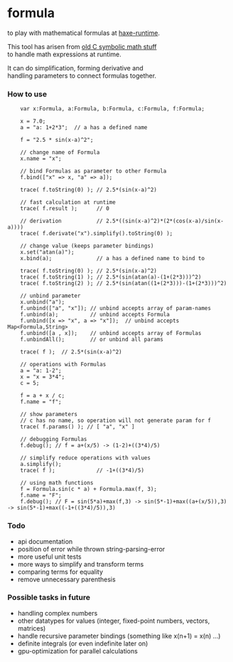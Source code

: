 # formula
to play with mathematical formulas at [haxe-runtime](https://haxe.org).  

This tool has arisen from [old C symbolic math stuff](https://github.com/maitag/lyapunov-c)  
to handle math expressions at runtime.  

It can do simplification, forming derivative and  
handling parameters to connect formulas together.  


### How to use
```
	var x:Formula, a:Formula, b:Formula, c:Formula, f:Formula;

	x = 7.0;
	a = "a: 1+2*3";  // a has a defined name
	
	f = "2.5 * sin(x-a)^2";

	// change name of Formula
	x.name = "x";

	// bind Formulas as parameter to other Formula
	f.bind(["x" => x, "a" => a]);
	
	trace( f.toString(0) );	// 2.5*(sin(x-a)^2)
	
	// fast calculation at runtime
	trace( f.result );      // 0
	
	// derivation           // 2.5*((sin(x-a)^2)*(2*(cos(x-a)/sin(x-a))))
	trace( f.derivate("x").simplify().toString(0) );
	
	// change value (keeps parameter bindings)
	x.set("atan(a)");
	x.bind(a);              // a has a defined name to bind to

	trace( f.toString(0) ); // 2.5*(sin(x-a)^2)
	trace( f.toString(1) ); // 2.5*(sin(atan(a)-(1+(2*3)))^2)
	trace( f.toString(2) ); // 2.5*(sin(atan((1+(2*3)))-(1+(2*3)))^2)
	
	// unbind parameter
	x.unbind("a");
	f.unbind(["a", "x"]); // unbind accepts array of param-names
	f.unbind(a);          // unbind accepts Formula
	f.unbind([x => "x", a => "x"]);  // unbind accepts Map<Formula,String>
	f.unbind([a , x]);    // unbind accepts array of Formulas
	f.unbindAll();        // or unbind all params
	
	trace( f );  // 2.5*(sin(x-a)^2)
	
	// operations with Formulas
	a = "a: 1-2"; 
	x = "x = 3*4";
	c = 5;
	
	f = a + x / c;
	f.name = "f";
	
	// show parameters
	// c has no name, so operation will not generate param for f
	trace( f.params() ); // [ "a", "x" ]
		
	// debugging Formulas
	f.debug(); // f = a+(x/5) -> (1-2)+((3*4)/5)
	
	// simplify reduce operations with values
	a.simplify();
	trace( f );             // -1+((3*4)/5)
	
	// using math functions
	f = Formula.sin(c * a) + Formula.max(f, 3);
	f.name = "F";
	f.debug(); // F = sin(5*a)+max(f,3) -> sin(5*-1)+max((a+(x/5)),3) -> sin(5*-1)+max((-1+((3*4)/5)),3)
```

### Todo

- api documentation
- position of error while thrown string-parsing-error
- more useful unit tests
- more ways to simplify and transform terms
- comparing terms for equality
- remove unnecessary parenthesis


### Possible tasks in future

- handling complex numbers
- other datatypes for values (integer, fixed-point numbers, vectors, matrices)
- handle recursive parameter bindings (something like x(n+1) = x(n) ...)
- definite integrals (or even indefinite later on)
- gpu-optimization for parallel calculations
